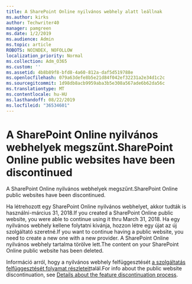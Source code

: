 ```yaml
---
title: A SharePoint Online nyilvános webhely alatt leállnak
ms.author: kirks
author: Techwriter40
manager: pamgreen
ms.date: 1/2/2019
ms.audience: Admin
ms.topic: article
ROBOTS: NOINDEX, NOFOLLOW
localization_priority: Normal
ms.collection: Adm_O365
ms.custom: ''
ms.assetid: 4b8b89f8-bfd8-4a60-812a-daf5d519788e
ms.openlocfilehash: 079a63defe8b5e21d84f042ef32231a2e34d1c2c
ms.sourcegitcommit: 1d98db8acb9959aba3b5e308a567ade6b62da56c
ms.translationtype: MT
ms.contentlocale: hu-HU
ms.lasthandoff: 08/22/2019
ms.locfileid: "36534601"
---
```

# <a name="sharepoint-online-public-websites-have-been-discontinued"></a><span data-ttu-id="4220c-102">A SharePoint Online nyilvános webhelyek megszűnt.</span><span class="sxs-lookup"><span data-stu-id="4220c-102">SharePoint Online public websites have been discontinued</span></span>

<span data-ttu-id="4220c-103">A SharePoint Online nyilvános webhelyek megszűnt.</span><span class="sxs-lookup"><span data-stu-id="4220c-103">SharePoint Online public websites have been discontinued.</span></span>

<span data-ttu-id="4220c-104">Ha létrehozott egy SharePoint Online nyilvános webhelyet, akkor tudták is használni-március 31, 2018.</span><span class="sxs-lookup"><span data-stu-id="4220c-104">If you created a SharePoint Online public website, you were able to continue using it thru March 31, 2018.</span></span> <span data-ttu-id="4220c-105">Ha egy nyilvános webhely kellene folytatni kívánja, hozzon létre egy újat az új szolgáltató szeretné.</span><span class="sxs-lookup"><span data-stu-id="4220c-105">If you want to continue having a public website, you need to create a new one with a new provider.</span></span> <span data-ttu-id="4220c-106">A SharePoint Online nyilvános webhely tartalma törölve lett.</span><span class="sxs-lookup"><span data-stu-id="4220c-106">The content on your SharePoint Online public website has been deleted.</span></span>

<span data-ttu-id="4220c-107">Információ arról, hogy a nyilvános webhely felfüggesztését [a szolgáltatás felfüggesztését folyamat részleteit](https://go.microsoft.com/fwlink/?linkid=866980)talál.</span><span class="sxs-lookup"><span data-stu-id="4220c-107">For info about the public website discontinuation, see [Details about the feature discontinuation process](https://go.microsoft.com/fwlink/?linkid=866980).</span></span>
